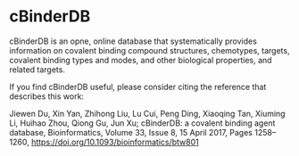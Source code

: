 # cBinderDB
cBinderDB is an opne, online database that systematically provides information on covalent binding compound structures, chemotypes, targets, covalent binding types and modes, and other biological properties, and related targets.

If you find cBinderDB useful, please consider citing the reference that describes this work:

Jiewen Du, Xin Yan, Zhihong Liu, Lu Cui, Peng Ding, Xiaoqing Tan, Xiuming Li, Huihao Zhou, Qiong Gu, Jun Xu; cBinderDB: a covalent binding agent database, Bioinformatics, Volume 33, Issue 8, 15 April 2017, Pages 1258–1260, https://doi.org/10.1093/bioinformatics/btw801
